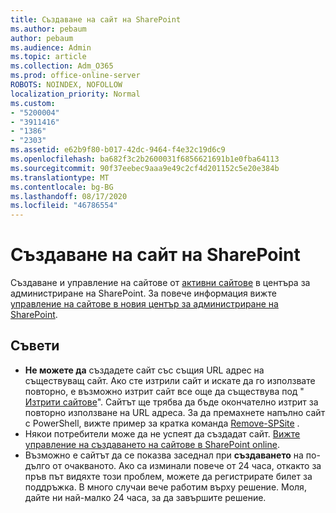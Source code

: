 ```yaml
---
title: Създаване на сайт на SharePoint
ms.author: pebaum
author: pebaum
ms.audience: Admin
ms.topic: article
ms.collection: Adm_O365
ms.prod: office-online-server
ROBOTS: NOINDEX, NOFOLLOW
localization_priority: Normal
ms.custom:
- "5200004"
- "3911416"
- "1386"
- "2303"
ms.assetid: e62b9f80-b017-42dc-9464-f4e32c19d6c9
ms.openlocfilehash: ba682f3c2b2600031f6856621691b1e0fba64113
ms.sourcegitcommit: 90f37eebec9aaa9e49c2cf4d201152c5e20e384b
ms.translationtype: MT
ms.contentlocale: bg-BG
ms.lasthandoff: 08/17/2020
ms.locfileid: "46786554"
---
```

# <a name="create-a-sharepoint-site"></a>Създаване на сайт на SharePoint

Създаване и управление на сайтове от [активни сайтове](https://admin.microsoft.com/sharepoint?page=sitemanagement&modern=true) в центъра за администриране на SharePoint. За повече информация вижте [управление на сайтове в новия център за администриране на SharePoint](https://docs.microsoft.com/sharepoint/manage-site-creation). 

## <a name="tips"></a>Съвети

- **Не можете да** създадете сайт със същия URL адрес на съществуващ сайт. Ако сте изтрили сайт и искате да го използвате повторно, е възможно изтрит сайт все още да съществува под " [Изтрити сайтове](https://admin.microsoft.com/sharepoint?page=recyclebin&modern=true)". Сайтът ще трябва да бъде окончателно изтрит за повторно използване на URL адреса. За да премахнете напълно сайт с PowerShell, вижте пример за кратка команда [Remove-SPSite](https://docs.microsoft.com/sharepoint/manage-sites-in-new-admin-center#delete-a-site) .
- Някои потребители може да не успеят да създадат сайт. [Вижте управление на създаването на сайтове в SharePoint online](https://docs.microsoft.com/sharepoint/manage-site-creation).
- Възможно е сайтът да се показва заседнал при **създаването** на по-дълго от очакваното. Ако са изминали повече от 24 часа, откакто за пръв път видяхте този проблем, можете да регистрирате билет за поддръжка. В много случаи вече работим върху решение. Моля, дайте ни най-малко 24 часа, за да завършите решение.
